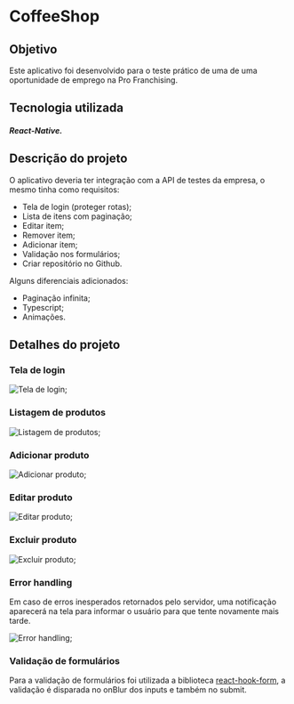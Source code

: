 # CoffeeShop

## Objetivo

Este aplicativo foi desenvolvido para o teste prático de uma de uma oportunidade de emprego na Pro Franchising.

## Tecnologia utilizada

##### React-Native.

## Descrição do projeto

O aplicativo deveria ter integração com a API de testes da empresa, o mesmo tinha como requisitos:

- Tela de login (proteger rotas);
- Lista de itens com paginação;
- Editar item;
- Remover item;
- Adicionar item;
- Validação nos formulários;
- Criar repositório no Github.

Alguns diferenciais adicionados:

- Paginação infinita;
- Typescript;
- Animações.

## Detalhes do projeto

### Tela de login

![Tela de login](https://user-images.githubusercontent.com/48089807/117519045-72afeb00-af78-11eb-96e7-a66626db8f2c.gif);

### Listagem de produtos

![Listagem de produtos](https://user-images.githubusercontent.com/48089807/117577916-41433680-b0c2-11eb-836c-a50878fd50b9.gif);

### Adicionar produto

![Adicionar produto](https://user-images.githubusercontent.com/48089807/117519950-3aaaa700-af7c-11eb-9de3-3634ae9aa41e.gif);

### Editar produto

![Editar produto](https://user-images.githubusercontent.com/48089807/117520758-3f715a00-af80-11eb-8de1-8d40616c9612.gif);

### Excluir produto

![Excluir produto](https://user-images.githubusercontent.com/48089807/117519116-c8849300-af78-11eb-9d3e-e83a33fafd93.gif);

### Error handling

Em caso de erros inesperados retornados pelo servidor, uma notificação aparecerá na tela para informar o usuário para que tente novamente mais tarde.

![Error handling](https://user-images.githubusercontent.com/48089807/117520319-0506bd80-af7e-11eb-809c-2b3cdc76f535.gif);

### Validação de formulários

Para a validação de formulários foi utilizada a biblioteca [react-hook-form](https://react-hook-form.com/), a validação é disparada no onBlur dos inputs e também no submit.
